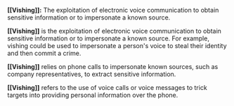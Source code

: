 **[[Vishing]]:** The exploitation of electronic voice communication to obtain sensitive information or to impersonate a known source.

**[[Vishing]]** is the exploitation of electronic voice communication to obtain sensitive information or to impersonate a known source. 
	For example, vishing could be used to impersonate a person's voice to steal their identity and then commit a crime. 

**[[Vishing]]** relies on phone calls to impersonate known sources, such as company representatives, to extract sensitive information.

**[[Vishing]]** refers to the use of voice calls or voice messages to trick targets into providing personal information over the phone.